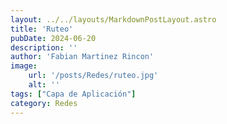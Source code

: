 ```yaml
---
layout: ../../layouts/MarkdownPostLayout.astro
title: 'Ruteo'
pubDate: 2024-06-20
description: ''
author: 'Fabian Martinez Rincon'
image:
    url: '/posts/Redes/ruteo.jpg'
    alt: ''
tags: ["Capa de Aplicación"]
category: Redes
---
```



